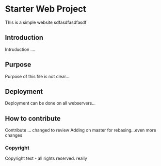 # Starter Web Project

This is a simple website sdfasdfasdfasdf

## Introduction

Intruduction ....

## Purpose

Purpose of this file is not clear...

## Deployment

Deployment can be done on all webservers...

## How to contribute

Contribute ... changed to review
Adding on master for rebasing...even more changes

### Copyright

Copyright text - all rights reserved. really
